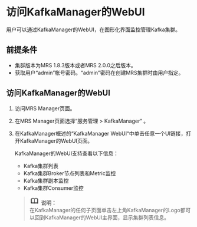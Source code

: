 # 访问KafkaManager的WebUI<a name="ZH-CN_TOPIC_0156828070"></a>

用户可以通过KafkaManager的WebUI，在图形化界面监控管理Kafka集群。

## 前提条件<a name="section3181241161011"></a>

-   集群版本为MRS 1.8.3版本或者MRS 2.0.0之后版本。
-   获取用户“admin”帐号密码。“admin”密码在创建MRS集群时由用户指定。

## 访问KafkaManager的WebUI<a name="section16790101115"></a>

1.  访问MRS Manager页面。
2.  在MRS Manager页面选择“服务管理 \> KafkaManager“  。
3.  在KafkaManager概述的“KafkaManager WebUI“中单击任意一个UI链接，打开KafkaManager的WebUI页面。

    KafkaManager的WebUI支持查看以下信息：

    -   Kafka集群列表
    -   Kafka集群Broker节点列表和Metric监控
    -   Kafka集群副本监控
    -   Kafka集群Consumer监控

    >![](public_sys-resources/icon-note.gif) **说明：**   
    >在KafkaManager的任何子页面单击左上角KafkaManager的Logo都可以回到KafkaManager的WebUI主界面，显示集群列表信息。  


